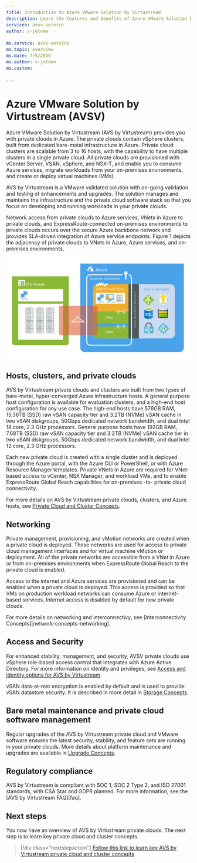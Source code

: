 ```yaml
---
title: Introduction to Azure VMware Solution by Virtustream
description: Learn the features and benefits of Azure VMware Solution by Virtustream to deploy and manage VMware-based workloads in Azure.
services: avsv-service
author: v-jetome

ms.service: avsv-service
ms.topic: overview
ms.date: 7/5/2019
ms.author: v-jetome
ms.custom: 

---
```


# Azure VMware Solution by Virtustream (AVSV)

Azure VMware Solution by Virtustream (AVS by Virtustream) provides you with private clouds in Azure. The private clouds contain vSphere clusters, built from dedicated bare-metal infrastructure in Azure. Private cloud clusters are scalable from 3 to 16 hosts, with the capability to have multiple clusters in a single private cloud. All private clouds are provisioned with vCenter Server, VSAN, vSphere, and NSX-T, and enable you to consume Azure services, migrate workloads from your on-premises environments, and create or deploy virtual machines (VMs).

AVS by Virtustream is a VMware validated solution with on-going validation and testing of enhancements and upgrades. The solution manages and maintains the infrastructure and the private cloud software stack so that you focus on developing and running workloads in your private clouds.

Network access from private clouds to Azure services, VNets in Azure to private clouds, and ExpressRoute-connected on-premises environments to private clouds occurs over the secure Azure backbone network and provides SLA-driven integration of Azure service endpoints. Figure 1 depicts the adjacency of private clouds to VNets in Azure, Azure services, and on-premises environments.

![Image of AVSV private cloud adjecencies to Azure and on-prem](./media/adjacency_overview_drawing-final_6-20-19.svg)

## Hosts, clusters, and private clouds

AVS by Virtustream private clouds and clusters are built from two types of bare-metal, hyper-converged Azure infrastructure hosts. A general purpose host configuration is available for evaluation clusters, and a high-end host configuration for any use case. The high-end hosts have 576GB RAM, 15.36TB (SSD) raw vSAN capacity tier and 3.2TB (NVMe) vSAN cache in two vSAN diskgroups, 50Gbps dedicated network bandwidth, and dual Intel 18 core, 2.3 GHz processors. General purpose hosts have 192GB RAM, 7.68TB (SSD) raw vSAN capacity tier and 3.2TB (NVMe) vSAN cache tier in two vSAN diskgroups, 50Gbps dedicated network bandwidth, and dual Intel 12 core, 2.3 GHz processors.

Each new private cloud is created with a single cluster and is deployed through the Azure portal, with the Azure CLI or PowerShell, or with Azure Resource Manager templates. Private VNets in Azure are required for VNet-based access to vCenter, NSX Manager, and workload VMs, and to enable ExpressRoute Global Reach capabilities for on-premises -to- private cloud connectivity.

For more details on AVS by Virtustream private clouds, clusters, and Azure hosts, see [Private Cloud and Cluster Concepts][concepts-private-clouds-and-clusters].

## Networking

Private management, provisioning, and vMotion networks are created when a private cloud is deployed. These networks are used for access to private cloud management interfaces and for virtual machine vMotion or deployment. All of the private networks are accessible from a VNet in Azure or from on-premises environments when ExpressRoute Global Reach to the private cloud is enabled.

Access to the internet and Azure services are provisioned and can be enabled when a private cloud is deployed. This access is provided so that VMs on production workload networks can consume Azure or internet-based services. Internet access is disabled by default for new private clouds.

For more details on networking and interconnectivy, see [Interconnectivity Concepts][network-concepts-networking].

## Access and Security

For enhanced stability, management, and security, AVSV private clouds use vSphere role-based access control that integrates with Azure Active Directory. For more information on identity and privileges, see [Access and identity options for AVS by Virtustream][concepts-identity].

vSAN data-at-rest encryption is enabled by default and is used to provide vSAN datastore security. It is described in more detail in [Storage Concepts][concepts-storage].

## Bare metal maintenance and private cloud software management

Regular upgrades of the AVS by Virtustream private cloud and VMware software ensures the latest security, stability, and feature sets are running in your private clouds. More details about platform maintenance and upgrades are available in [Upgrade Concepts][concepts-upgrades].

## Regulatory compliance

AVS by Virtustream is compliant with SOC 1, SOC 2 Type 2, and ISO 27001 standards, with CSA Star and GDPR planned. For more information, see the [AVS by Virtustream FAQ][faq].

## Next steps

You now have an overview of AVS by Virtustream private clouds. The next step is to learn key private cloud and cluster concepts.

> [!div class="nextstepaction"]
> [Follow this link to learn key AVS by Virtustream private cloud and cluster concepts][concepts-private-clouds-and-clusters]

<!-- LINKS - external -->
[NSX-T documentation]: https://docs.vmware.com/en/VMware-NSX-T-Data-Center/index.html

<!-- LINKS - internal -->
[concepts-private-clouds-and-clusters]: ./concepts-private-clouds-and-clusters.md
[concepts-networking]: ./concepts-networking.md
[concepts-upgrades]: ./concepts-upgrades.md
[concepts-storage]: ./concepts-storage.md
[concepts-identity]: ./concepts-identity.md